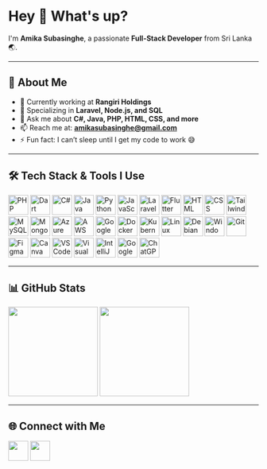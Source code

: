 <h1 align="left">Hey 👋 What's up?</h1>

<p align="left">
  I'm <b>Amika Subasinghe</b>, a passionate <b>Full-Stack Developer</b> from Sri Lanka 🌏.
</p>

---

## 🚀 About Me

- 🔭 Currently working at **Rangiri Holdings**  
- 🌱 Specializing in **Laravel, Node.js, and SQL**  
- 💬 Ask me about **C#, Java, PHP, HTML, CSS, and more**  
- 📫 Reach me at: **amikasubasinghe@gmail.com**  
- ⚡ Fun fact: I can’t sleep until I get my code to work 😅  

---

## 🛠 Tech Stack & Tools I Use

<style>
  .tech-icons img {
    transition: transform 0.2s ease-in-out, box-shadow 0.2s ease-in-out;
  }
  .tech-icons img:hover {
    transform: scale(1.15);
    box-shadow: 0 4px 15px rgba(0, 255, 204, 0.5);
    border-radius: 8px;
  }
</style>

<div class="tech-icons" align="left">
  
<!-- Languages -->
<img src="https://cdn.jsdelivr.net/gh/devicons/devicon/icons/php/php-original.svg" height="40" alt="PHP" />
<img src="https://cdn.jsdelivr.net/gh/devicons/devicon/icons/dart/dart-original.svg" height="40" alt="Dart" />
<img src="https://cdn.jsdelivr.net/gh/devicons/devicon/icons/csharp/csharp-original.svg" height="40" alt="C#" />
<img src="https://cdn.jsdelivr.net/gh/devicons/devicon/icons/java/java-original.svg" height="40" alt="Java" />
<img src="https://cdn.jsdelivr.net/gh/devicons/devicon/icons/python/python-original.svg" height="40" alt="Python" />
<img src="https://cdn.jsdelivr.net/gh/devicons/devicon/icons/javascript/javascript-original.svg" height="40" alt="JavaScript" />

<!-- Web & App -->
<img src="https://cdn.jsdelivr.net/gh/devicons/devicon/icons/laravel/laravel-plain.svg" height="40" alt="Laravel" />
<img src="https://cdn.jsdelivr.net/gh/devicons/devicon/icons/flutter/flutter-original.svg" height="40" alt="Flutter" />
<img src="https://cdn.jsdelivr.net/gh/devicons/devicon/icons/html5/html5-original.svg" height="40" alt="HTML" />
<img src="https://cdn.jsdelivr.net/gh/devicons/devicon/icons/css3/css3-original.svg" height="40" alt="CSS" />
<img src="https://cdn.jsdelivr.net/gh/devicons/devicon/icons/tailwindcss/tailwindcss-original-wordmark.svg" height="40" alt="TailwindCSS" />

<!-- Databases -->
<img src="https://cdn.jsdelivr.net/gh/devicons/devicon/icons/mysql/mysql-original.svg" height="40" alt="MySQL" />
<img src="https://cdn.jsdelivr.net/gh/devicons/devicon/icons/mongodb/mongodb-original.svg" height="40" alt="MongoDB" />

<!-- Cloud & DevOps -->
<img src="https://cdn.jsdelivr.net/gh/devicons/devicon/icons/azure/azure-original.svg" height="40" alt="Azure" />
<img src="https://cdn.jsdelivr.net/gh/devicons/devicon/icons/amazonwebservices/amazonwebservices-original.svg" height="40" alt="AWS" />
<img src="https://cdn.jsdelivr.net/gh/devicons/devicon/icons/googlecloud/googlecloud-original.svg" height="40" alt="Google Cloud" />
<img src="https://cdn.jsdelivr.net/gh/devicons/devicon/icons/docker/docker-original.svg" height="40" alt="Docker" />
<img src="https://cdn.jsdelivr.net/gh/devicons/devicon/icons/kubernetes/kubernetes-plain.svg" height="40" alt="Kubernetes" />

<!-- Servers & OS -->
<img src="https://cdn.jsdelivr.net/gh/devicons/devicon/icons/linux/linux-original.svg" height="40" alt="Linux" />
<img src="https://cdn.jsdelivr.net/gh/devicons/devicon/icons/debian/debian-original.svg" height="40" alt="Debian" />
<img src="https://cdn.jsdelivr.net/gh/devicons/devicon/icons/windows8/windows8-original.svg" height="40" alt="Windows Server" />

<!-- Tools -->
<img src="https://cdn.jsdelivr.net/gh/devicons/devicon/icons/git/git-original.svg" height="40" alt="Git" />
<img src="https://cdn.jsdelivr.net/gh/devicons/devicon/icons/figma/figma-original.svg" height="40" alt="Figma" />
<img src="https://cdn.jsdelivr.net/gh/devicons/devicon/icons/canva/canva-original.svg" height="40" alt="Canva" />
<img src="https://cdn.jsdelivr.net/gh/devicons/devicon/icons/vscode/vscode-original.svg" height="40" alt="VSCode" />
<img src="https://cdn.jsdelivr.net/gh/devicons/devicon/icons/visualstudio/visualstudio-plain.svg" height="40" alt="Visual Studio" />
<img src="https://cdn.jsdelivr.net/gh/devicons/devicon/icons/intellij/intellij-original.svg" height="40" alt="IntelliJ IDEA" />

<!-- AI -->
<img src="https://img.icons8.com/?size=48&id=loKj1zF7Px7V&format=png" height="40" alt="Google Gemini" />
<img src="https://img.icons8.com/?size=48&id=amA9mBfYVY3Y&format=png" height="40" alt="ChatGPT" />

</div>

---

## 📊 GitHub Stats

<p align="left">
  <img src="https://github-readme-stats.vercel.app/api?username=amika&show_icons=true&theme=tokyonight" height="180" />
  <img src="https://github-readme-stats.vercel.app/api/top-langs/?username=amika&layout=compact&theme=tokyonight" height="180" />
</p>

---

## 🌐 Connect with Me

<p align="left">
  <a href="mailto:amikasubasinghe@gmail.com"><img src="https://img.icons8.com/?size=48&id=QzN4pGkQYB8t&format=png" height="40" /></a>
  <a href="https://www.linkedin.com/in/amika-subasinghe/"><img src="https://cdn.jsdelivr.net/gh/devicons/devicon/icons/linkedin/linkedin-original.svg" height="40" /></a>
</p>
